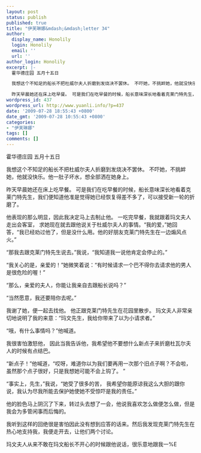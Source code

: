 ```yaml
---
layout: post
status: publish
published: true
title: "伊芙琳娜&mdash;&mdash;letter 34"
author:
  display_name: Honolily
  login: Honolily
  email: ''
  url: ''
author_login: Honolily
excerpt: |-
  霍华德庄园 五月十五日

  我想这个不知足的船长不把杜威尔夫人折磨到发烧决不罢休。 不吓她，不挑衅她，他就没快乐。他一肚子坏水，想全部洒在她身上。

  昨天早晨她还在床上吃早餐。 可是我们在吃早餐的时候，船长意味深长地看着克莱门特先生，我们便知道他准是觉得她已经恢复得差不多了，可以接受新一轮的折磨了。
wordpress_id: 437
wordpress_url: http://www.yuanli.info/?p=437
date: '2009-07-28 18:55:43 +0800'
date_gmt: '2009-07-28 10:55:43 +0800'
categories:
- "伊芙琳娜"
tags: []
comments: []
---
```

<p>霍华德庄园 五月十五日</p>
<p>我想这个不知足的船长不把杜威尔夫人折磨到发烧决不罢休。 不吓她，不挑衅她，他就没快乐。他一肚子坏水，想全部洒在她身上。</p>
<p>昨天早晨她还在床上吃早餐。 可是我们在吃早餐的时候，船长意味深长地看着克莱门特先生，我们便知道他准是觉得她已经恢复得差不多了，可以接受新一轮的折磨了。<a id="more"></a><a id="more-437"></a></p>
<p>他表现的那么明显，因此我决定马上去制止他。 一吃完早餐，我就跟着玛文夫人走出会客室， 求她现在就去跟他说关于杜威尔夫人的事情。&ldquo;我的爱，&rdquo;她回答，&ldquo;我已经劝过他了，但是没什么用。他的好朋友克莱门特先生在一边煽风点火。&rdquo;</p>
<p>&ldquo;那我去跟克莱门特先生说去。&rdquo;我说，&ldquo;我知道我一说他肯定会停止的。&rdquo;</p>
<p>&ldquo;我关心的是，亲爱的！&rdquo;她微笑着说：&ldquo;有时候请求一个巴不得你去请求他的男人是很危险的喔！&rdquo;</p>
<p>&ldquo;那么，亲爱的夫人，你能让我亲自去跟船长说吗？&rdquo;</p>
<p>&ldquo;当然愿意，我还要陪你去呢。&rdquo;</p>
<p>我谢了她，便一起去找他。 他正跟克莱门特先生在花园里散步。 玛文夫人非常亲切地说明了我的来意：&ldquo;玛文先生，我给你带来了以为小请求者。&rdquo;</p>
<p>&ldquo;哦，有什么事情吗？&rdquo;他喊道。</p>
<p>我很害怕激怒他， 因此当我告诉他，我希望他不要想什么新点子来折磨杜瓦尔夫人的时候有点结巴。</p>
<p>&ldquo;新点子！&rdquo;他喊道，&ldquo;哎呀，难道你以为我们要再用一次那个旧点子啊？不会啦，虽然那个点子很好，只是我想她可能不会上钩了。 &rdquo;</p>
<p>&ldquo;事实上，先生，&rdquo;我说，&ldquo;她受了很多的苦， 我希望你能原谅我这么大胆的跟你说，我认为尽我所能去保护她使她不受惊吓是我的责任。&rdquo;</p>
<p>他的脸色马上阴沉了下来，转过头去想了一会，他说我喜欢怎么做便怎么做，但是我会为多管闲事而后悔的。</p>
<p>我听到这样的回绝很是害怕因此没有想到应答的话来。然后我发现克莱门特先生在热心地支持我，我便走开去，让他们两个讨论。</p>
<p>玛文夫人从来不敢在玛文船长不开心的时候跟他说话，很乐意地跟我一%E</p>
